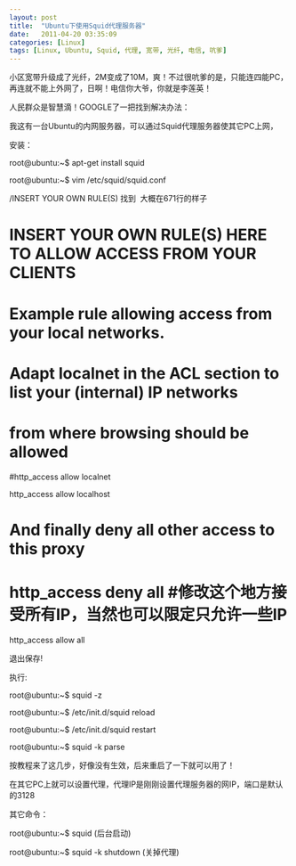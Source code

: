 ```yaml
---
layout: post
title:  "Ubuntu下使用Squid代理服务器"
date:   2011-04-20 03:35:09
categories: [Linux]
tags: [Linux, Ubuntu, Squid, 代理, 宽带, 光纤, 电信, 吭爹]
---
```


小区宽带升级成了光纤，2M变成了10M，爽！不过很吭爹的是，只能连四能PC，再连就不能上外网了，日啊！电信你大爷，你就是李莲英！

人民群众是智慧滴！GOOGLE了一把找到解决办法：

我这有一台Ubuntu的内网服务器，可以通过Squid代理服务器使其它PC上网，

安装：

root@ubuntu:~$ apt-get install squid

root@ubuntu:~$ vim /etc/squid/squid.conf

/INSERT YOUR OWN RULE(S) 找到  大概在671行的样子

# INSERT YOUR OWN RULE(S) HERE TO ALLOW ACCESS FROM YOUR CLIENTS

# Example rule allowing access from your local networks.

# Adapt localnet in the ACL section to list your (internal) IP networks

# from where browsing should be allowed

#http_access allow localnet

http_access allow localhost

# And finally deny all other access to this proxy

# http_access deny all #修改这个地方接受所有IP，当然也可以限定只允许一些IP

http_access allow all

退出保存!

执行:

root@ubuntu:~$ squid -z

root@ubuntu:~$ /etc/init.d/squid reload

root@ubuntu:~$ /etc/init.d/squid restart

root@ubuntu:~$ squid -k parse

按教程来了这几步，好像没有生效，后来重启了一下就可以用了！

在其它PC上就可以设置代理，代理IP是刚刚设置代理服务器的网IP，端口是默认的3128

其它命令：

root@ubuntu:~$ squid (后台启动)

root@ubuntu:~$ squid -k shutdown (关掉代理)